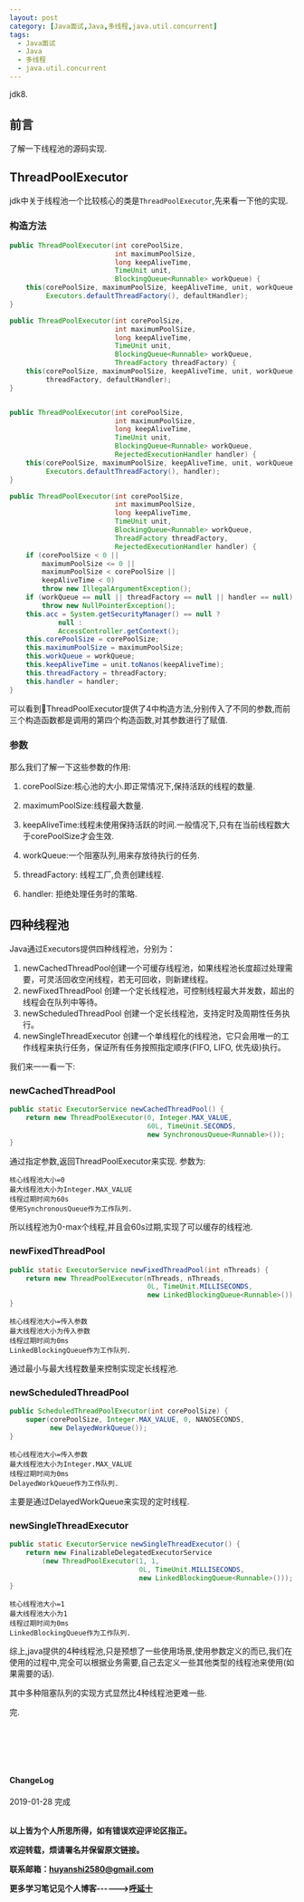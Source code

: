 ```yaml
---
layout: post
category: [Java面试,Java,多线程,java.util.concurrent]
tags:
  - Java面试
  - Java
  - 多线程
  - java.util.concurrent
---
```


jdk8.



## 前言

了解一下线程池的源码实现.

## ThreadPoolExecutor

jdk中关于线程池一个比较核心的类是`ThreadPoolExecutor`,先来看一下他的实现.

### 构造方法

```java
public ThreadPoolExecutor(int corePoolSize,
                          int maximumPoolSize,
                          long keepAliveTime,
                          TimeUnit unit,
                          BlockingQueue<Runnable> workQueue) {
    this(corePoolSize, maximumPoolSize, keepAliveTime, unit, workQueue,
         Executors.defaultThreadFactory(), defaultHandler);
}

public ThreadPoolExecutor(int corePoolSize,
                          int maximumPoolSize,
                          long keepAliveTime,
                          TimeUnit unit,
                          BlockingQueue<Runnable> workQueue,
                          ThreadFactory threadFactory) {
    this(corePoolSize, maximumPoolSize, keepAliveTime, unit, workQueue,
         threadFactory, defaultHandler);
}


public ThreadPoolExecutor(int corePoolSize,
                          int maximumPoolSize,
                          long keepAliveTime,
                          TimeUnit unit,
                          BlockingQueue<Runnable> workQueue,
                          RejectedExecutionHandler handler) {
    this(corePoolSize, maximumPoolSize, keepAliveTime, unit, workQueue,
         Executors.defaultThreadFactory(), handler);
}

public ThreadPoolExecutor(int corePoolSize,
                          int maximumPoolSize,
                          long keepAliveTime,
                          TimeUnit unit,
                          BlockingQueue<Runnable> workQueue,
                          ThreadFactory threadFactory,
                          RejectedExecutionHandler handler) {
    if (corePoolSize < 0 ||
        maximumPoolSize <= 0 ||
        maximumPoolSize < corePoolSize ||
        keepAliveTime < 0)
        throw new IllegalArgumentException();
    if (workQueue == null || threadFactory == null || handler == null)
        throw new NullPointerException();
    this.acc = System.getSecurityManager() == null ?
            null :
            AccessController.getContext();
    this.corePoolSize = corePoolSize;
    this.maximumPoolSize = maximumPoolSize;
    this.workQueue = workQueue;
    this.keepAliveTime = unit.toNanos(keepAliveTime);
    this.threadFactory = threadFactory;
    this.handler = handler;
}
```

可以看到ThreadPoolExecutor提供了4中构造方法,分别传入了不同的参数,而前三个构造函数都是调用的第四个构造函数,对其参数进行了赋值.

### 参数

那么我们了解一下这些参数的作用:

1. corePoolSize:核心池的大小.即正常情况下,保持活跃的线程的数量.

2. maximumPoolSize:线程最大数量.

3. keepAliveTime:线程未使用保持活跃的时间.一般情况下,只有在当前线程数大于corePoolSize才会生效.

4. workQueue:一个阻塞队列,用来存放待执行的任务.

5. threadFactory: 线程工厂,负责创建线程.

6. handler:  拒绝处理任务时的策略.

## 四种线程池

Java通过Executors提供四种线程池，分别为：

1. newCachedThreadPool创建一个可缓存线程池，如果线程池长度超过处理需要，可灵活回收空闲线程，若无可回收，则新建线程。
2. newFixedThreadPool 创建一个定长线程池，可控制线程最大并发数，超出的线程会在队列中等待。
3. newScheduledThreadPool 创建一个定长线程池，支持定时及周期性任务执行。
4. newSingleThreadExecutor 创建一个单线程化的线程池，它只会用唯一的工作线程来执行任务，保证所有任务按照指定顺序(FIFO, LIFO, 优先级)执行。

我们来一一看一下:

### newCachedThreadPool

```java
public static ExecutorService newCachedThreadPool() {
    return new ThreadPoolExecutor(0, Integer.MAX_VALUE,
                                  60L, TimeUnit.SECONDS,
                                  new SynchronousQueue<Runnable>());
}
```
 通过指定参数,返回ThreadPoolExecutor来实现.
 参数为:
 ```
 核心线程池大小=0
 最大线程池大小为Integer.MAX_VALUE
 线程过期时间为60s
 使用SynchronousQueue作为工作队列.
 ```
所以线程池为0-max个线程,并且会60s过期,实现了可以缓存的线程池.

### newFixedThreadPool

```java
public static ExecutorService newFixedThreadPool(int nThreads) {
    return new ThreadPoolExecutor(nThreads, nThreads,
                                  0L, TimeUnit.MILLISECONDS,
                                  new LinkedBlockingQueue<Runnable>());
}
```

```
核心线程池大小=传入参数
最大线程池大小为传入参数
线程过期时间为0ms
LinkedBlockingQueue作为工作队列.
```

通过最小与最大线程数量来控制实现定长线程池.

### newScheduledThreadPool

```java
public ScheduledThreadPoolExecutor(int corePoolSize) {
    super(corePoolSize, Integer.MAX_VALUE, 0, NANOSECONDS,
          new DelayedWorkQueue());
}
```

```
核心线程池大小=传入参数
最大线程池大小为Integer.MAX_VALUE
线程过期时间为0ms
DelayedWorkQueue作为工作队列.
```
主要是通过DelayedWorkQueue来实现的定时线程.

### newSingleThreadExecutor

```java
public static ExecutorService newSingleThreadExecutor() {
    return new FinalizableDelegatedExecutorService
        (new ThreadPoolExecutor(1, 1,
                                0L, TimeUnit.MILLISECONDS,
                                new LinkedBlockingQueue<Runnable>()));
}
```
```
核心线程池大小=1
最大线程池大小为1
线程过期时间为0ms
LinkedBlockingQueue作为工作队列.
```

综上,java提供的4种线程池,只是预想了一些使用场景,使用参数定义的而已,我们在使用的过程中,完全可以根据业务需要,自己去定义一些其他类型的线程池来使用(如果需要的话).

其中多种阻塞队列的实现方式显然比4种线程池更难一些.

完.


<br>
<br>
<br>
<br>
<h4>ChangeLog</h4>
2019-01-28   完成
<br>
<br>


**以上皆为个人所思所得，如有错误欢迎评论区指正。**

**欢迎转载，烦请署名并保留原文链接。**

**联系邮箱：huyanshi2580@gmail.com**

**更多学习笔记见个人博客------><a href="{{ site.baseurl }}/">呼延十</a>**
